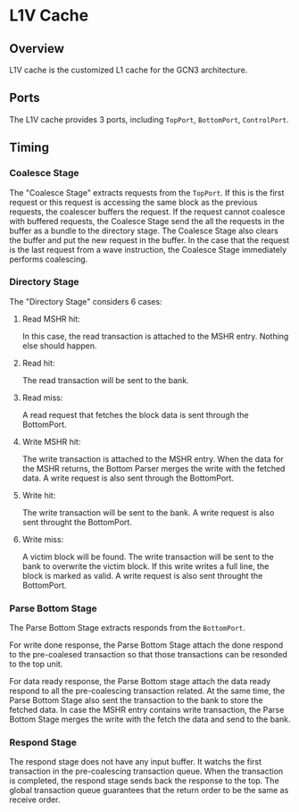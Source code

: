 # L1V Cache

## Overview

L1V cache is the customized L1 cache for the GCN3 architecture.

## Ports

The L1V cache provides 3 ports, including `TopPort`, `BottomPort`,
`ControlPort`.

## Timing

### Coalesce Stage

The "Coalesce Stage" extracts requests from the `TopPort`. If this is the first
request or this request is accessing the same block as the previous requests,
the coalescer buffers the request. If the request cannot coalesce with buffered
requests, the Coalesce Stage send the all the requests in the buffer as a
bundle to the directory stage. The Coalesce Stage also clears the buffer and
put the new request in the buffer. In the case that the request is the last
request from a wave instruction, the Coalesce Stage immediately performs
coalescing.

### Directory Stage

The "Directory Stage" considers 6 cases:

1. Read MSHR hit:

    In this case, the read transaction is attached to the MSHR entry. Nothing
    else should happen.

1. Read hit:

    The read transaction will be sent to the bank.

1. Read miss:

    A read request that fetches the block data is sent through the BottomPort.

1. Write MSHR hit:

    The write transaction is attached to the MSHR entry. When the data for the MSHR returns, the Bottom Parser merges the write with the fetched data. A write request is also sent through the BottomPort.

1. Write hit:

    The write transaction will be sent to the bank. A write request is also sent throught the BottomPort.

1. Write miss:

   A victim block will be found. The write transaction will be sent to the bank to overwrite the victim block. If this write writes a full line, the block is marked as valid. A write request is also sent throught the BottomPort.

### Parse Bottom Stage

The Parse Bottom Stage extracts responds from the `BottomPort`.

For write done response, the Parse Bottom Stage attach the done respond to the
pre-coalesed transaction so that those transactions can be resonded to the top
unit.

For data ready response, the Parse Bottom stage attach the data ready respond
to all the pre-coalescing transaction related. At the same time, the Parse
Bottom Stage also sent the transaction to the bank to store the fetched data.
In case the MSHR entry contains write transaction, the Parse Bottom Stage
merges the write with the fetch the data and send to the bank.

### Respond Stage

The respond stage does not have any input buffer. It watchs the first
transaction in the pre-coalescing transaction queue. When the transaction is
completed, the respond stage sends back the response to the top. The global
transaction queue guarantees that the return order to be the same as receive
order.